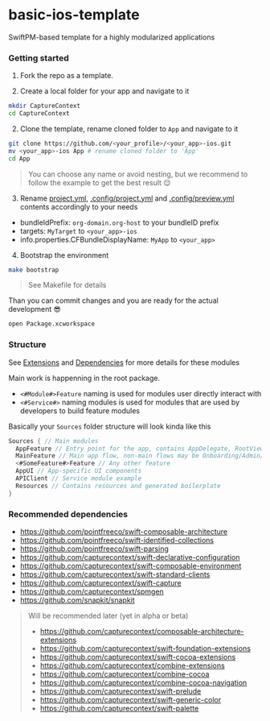 # basic-ios-template

SwiftPM-based template for a highly modularized applications

### Getting started

1. Fork the repo as a template.

2. Create a local folder for your app and navigate to it

```bash
mkdir CaptureContext
cd CaptureContext
```

2. Clone the template, rename cloned folder to `App` and navigate to it

```bash
git clone https://github.com/<your_profile>/<your_app>-ios.git
mv <your_app>-ios App # rename cloned folder to 'App'
cd App
```

> You can choose any name or avoid nesting, but we recommend to follow the example to get the best result 😌

3. Rename [project.yml](project.yml), [.config/project.yml](.config/project.yml) and [.config/preview.yml](.config/preview.yml) contents accordingly to your needs

- bundleIdPrefix: `org-domain.org-host` to your bundleID prefix
- targets: `MyTarget` to `<your_app>-ios` 
- info.properties.CFBundleDisplayName: `MyApp` to `<your_app>`

4. Bootstrap the environment

```bash
make bootstrap
```

> See Makefile for details

Than you can commit changes and you are ready for the actual development 😎

```bash
open Package.xcworkspace
```


### Structure

See [Extensions](Extensions/README.md) and [Dependencies](Dependencies/README.md) for more details for these modules

Main work is happenning in the root package.

- `<#Module#>Feature` naming is used for modules user directly interact with
- `<#Service#>` naming modules is used for modules that are used by developers to build feature modules

Basically your `Sources` folder structure will look kinda like this

```swift
Sources { // Main modules
  AppFeature // Entry point for the app, contains AppDelegate, RootViewController, AppState etc., coordinates app flows
  MainFeature // Main app flow, non-main flows may be Onboarding/Admin/Auth for example.
  <#SomeFeature#>Feature // Any other feature
  AppUI // App-specific UI components
  APIClient // Service module example
  Resources // Contains resources and generated boilerplate
}
```

### Recommended dependencies

- https://github.com/pointfreeco/swift-composable-architecture
- https://github.com/pointfreeco/swift-identified-collections
- https://github.com/pointfreeco/swift-parsing
- https://github.com/capturecontext/swift-declarative-configuration
- https://github.com/capturecontext/swift-composable-environment
- https://github.com/capturecontext/swift-standard-clients
- https://github.com/capturecontext/swift-capture
- https://github.com/capturecontext/spmgen
- https://github.com/snapkit/snapkit

> Will be recommended later (yet in alpha or beta)
> - https://github.com/capturecontext/composable-architecture-extensions
> - https://github.com/capturecontext/swift-foundation-extensions
> - https://github.com/capturecontext/swift-cocoa-extensions
> - https://github.com/capturecontext/combine-extensions
> - https://github.com/capturecontext/combine-cocoa
> - https://github.com/capturecontext/combine-cocoa-navigation
> - https://github.com/capturecontext/swift-prelude
> - https://github.com/capturecontext/swift-generic-color
> - https://github.com/capturecontext/swift-palette
